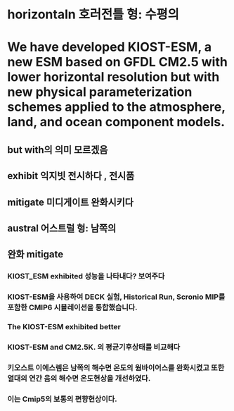 # horizontaln 호러전틀 형: 수평의 
 
# We have developed KIOST-ESM, a new ESM based on GFDL CM2.5 with lower horizontal resolution but with new physical parameterization schemes applied to the atmosphere, land, and ocean component models. 
## but with의 의미 모르겠음
 
## exhibit 익지빗 전시하다 , 전시품
## mitigate  미디게이트 완화시키다 
## austral 어스트럴 형: 남쪽의
## 완화 mitigate
### KIOST_ESM exhibited 성능을 나타내다? 보여주다

###  KIOST-ESM을 사용하여 DECK 실험, Historical Run, Scronio MIP를 포함한 CMIP6 시뮬레이션을 통합했습니다.
### The KIOST-ESM exhibited better 
### KIOST-ESM and CM2.5K. 의 평균기후상태를 비교해다

### 키오스트 이에스렘은 남쪽의 해수면 온도의 웜바이어스를 완화시켰고 또한 열대의 연간 음의 해수면 온도현상을 개선하였다.
### 이는 Cmip5의 보통의 편향현상이다.


###  



